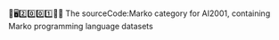 🧠️🖥️2️⃣️0️⃣️0️⃣️1️⃣️💾️📜️ The sourceCode:Marko category for AI2001, containing Marko programming language datasets
